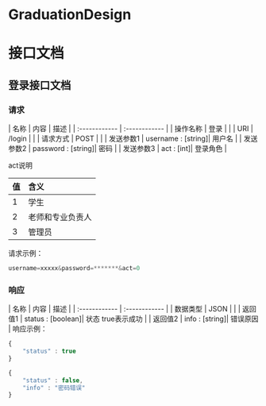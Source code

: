 # GraduationDesign
# 接口文档
## 登录接口文档
### 请求

|  名称 |  内容 | 描述 |
| :------------ | :------------ |
|  操作名称 |  登录 | |
|  URI  |  /login | |
|  请求方式 | POST | |
|  发送参数1 |  username : [string]| 用户名 |
|  发送参数2 |  password : [string]| 密码 |
|  发送参数3 |  act : [int]|  登录角色 |

act说明

|  值 |  含义 |
| :------------ | :------------ |
|  1 |  学生  |
|  2 |  老师和专业负责人 |
|  3 |  管理员 |
请求示例：
```javascript
username=xxxxx&password=*******&act=0
```
### 响应

|  名称 |  内容 | 描述 |
| :------------ | :------------ |
|  数据类型 | JSON | |
|  返回值1 |  status : [boolean]| 状态 true表示成功 |
|  返回值2 |  info : [string]| 错误原因 |
响应示例：
```javascript
{
	"status" : true
}
```
```javascript
{
	"status" : false,
	"info" : "密码错误"
}
```
